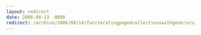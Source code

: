 ```yaml
---
layout: redirect
date: 2006-08-13 -0800
redirect: /archive/2006/08/14/funiteratingpagedcollectionswithgenericsanditerators.aspx/
---
```

